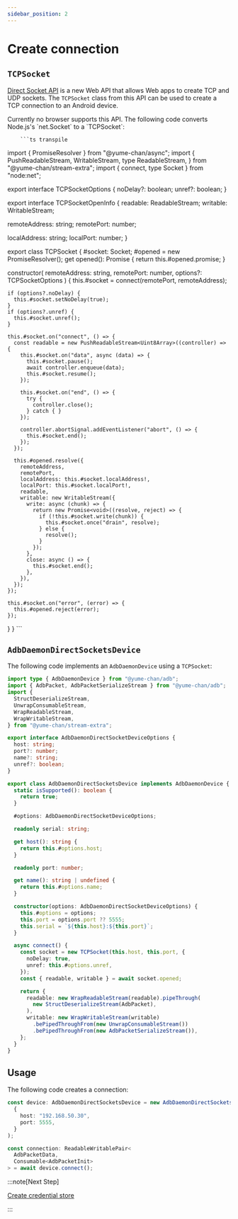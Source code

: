 ```yaml
---
sidebar_position: 2
---
```


# Create connection

## `TCPSocket`

[Direct Socket API](https://github.com/WICG/direct-sockets) is a new Web API that allows Web apps to create TCP and UDP sockets. The `TCPSocket` class from this API can be used to create a TCP connection to an Android device.

<Tabs className="runtime-tabs" groupId="runtime">
    <TabItem value="web" label="Web">
        Currently no browser supports this API.
    </TabItem>
    <TabItem value="node" label="Node.js">
        The following code converts Node.js's `net.Socket` to a `TCPSocket`:

        ```ts transpile
import { PromiseResolver } from "@yume-chan/async";
import {
  PushReadableStream,
  WritableStream,
  type ReadableStream,
} from "@yume-chan/stream-extra";
import { connect, type Socket } from "node:net";

export interface TCPSocketOptions {
  noDelay?: boolean;
  unref?: boolean;
}

export interface TCPSocketOpenInfo {
  readable: ReadableStream<Uint8Array>;
  writable: WritableStream<Uint8Array>;

  remoteAddress: string;
  remotePort: number;

  localAddress: string;
  localPort: number;
}

export class TCPSocket {
  #socket: Socket;
  #opened = new PromiseResolver<TCPSocketOpenInfo>();
  get opened(): Promise<TCPSocketOpenInfo> {
    return this.#opened.promise;
  }

  constructor(
    remoteAddress: string,
    remotePort: number,
    options?: TCPSocketOptions
  ) {
    this.#socket = connect(remotePort, remoteAddress);

    if (options?.noDelay) {
      this.#socket.setNoDelay(true);
    }
    if (options?.unref) {
      this.#socket.unref();
    }

    this.#socket.on("connect", () => {
      const readable = new PushReadableStream<Uint8Array>((controller) => {
        this.#socket.on("data", async (data) => {
          this.#socket.pause();
          await controller.enqueue(data);
          this.#socket.resume();
        });

        this.#socket.on("end", () => {
          try {
            controller.close();
          } catch { }
        });

        controller.abortSignal.addEventListener("abort", () => {
          this.#socket.end();
        });
      });

      this.#opened.resolve({
        remoteAddress,
        remotePort,
        localAddress: this.#socket.localAddress!,
        localPort: this.#socket.localPort!,
        readable,
        writable: new WritableStream({
          write: async (chunk) => {
            return new Promise<void>((resolve, reject) => {
              if (!this.#socket.write(chunk)) {
                this.#socket.once("drain", resolve);
              } else {
                resolve();
              }
            });
          },
          close: async () => {
            this.#socket.end();
          },
        }),
      });
    });

    this.#socket.on("error", (error) => {
      this.#opened.reject(error);
    });
  }
}
        ```
    </TabItem>
</Tabs>

## `AdbDaemonDirectSocketsDevice`

The following code implements an `AdbDaemonDevice` using a `TCPSocket`:

```ts transpile
import type { AdbDaemonDevice } from "@yume-chan/adb";
import { AdbPacket, AdbPacketSerializeStream } from "@yume-chan/adb";
import {
  StructDeserializeStream,
  UnwrapConsumableStream,
  WrapReadableStream,
  WrapWritableStream,
} from "@yume-chan/stream-extra";

export interface AdbDaemonDirectSocketDeviceOptions {
  host: string;
  port?: number;
  name?: string;
  unref?: boolean;
}

export class AdbDaemonDirectSocketsDevice implements AdbDaemonDevice {
  static isSupported(): boolean {
    return true;
  }

  #options: AdbDaemonDirectSocketDeviceOptions;

  readonly serial: string;

  get host(): string {
    return this.#options.host;
  }

  readonly port: number;

  get name(): string | undefined {
    return this.#options.name;
  }

  constructor(options: AdbDaemonDirectSocketDeviceOptions) {
    this.#options = options;
    this.port = options.port ?? 5555;
    this.serial = `${this.host}:${this.port}`;
  }

  async connect() {
    const socket = new TCPSocket(this.host, this.port, {
      noDelay: true,
      unref: this.#options.unref,
    });
    const { readable, writable } = await socket.opened;

    return {
      readable: new WrapReadableStream(readable).pipeThrough(
        new StructDeserializeStream(AdbPacket),
      ),
      writable: new WrapWritableStream(writable)
        .bePipedThroughFrom(new UnwrapConsumableStream())
        .bePipedThroughFrom(new AdbPacketSerializeStream()),
    };
  }
}
```

## Usage

The following code creates a connection:

```ts transpile
const device: AdbDaemonDirectSocketsDevice = new AdbDaemonDirectSocketsDevice(
  {
    host: "192.168.50.30",
    port: 5555,
  }
);

const connection: ReadableWritablePair<
  AdbPacketData,
  Consumable<AdbPacketInit>
> = await device.connect();
```

:::note[Next Step]

[Create credential store](../credential-store.md)

:::
